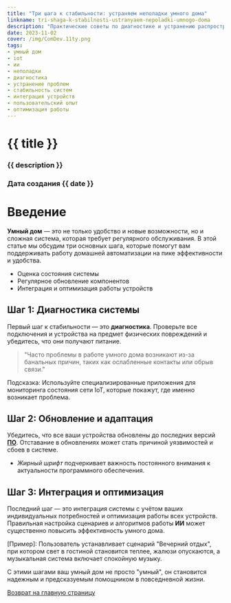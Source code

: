 ```yaml
---
title: "Три шага к стабильности: устраняем неполадки умного дома"
linkname: tri-shaga-k-stabilnosti-ustranyaem-nepoladki-umnogo-doma
description: "Практические советы по диагностике и устранению распространённых проблем умного дома."
date: 2023-11-02
cover: /img/ComDev.11ty.png
tags:
- умный дом
- iot
- ии
- неполадки
- диагностика
- устранение проблем
- стабильность систем
- интеграция устройств
- пользовательский опыт
- оптимизация работы
---
```


# {{ title }}
### {{ description }}
### Дата создания {{ date }}

# Введение
**Умный дом** — это не только удобство и новые возможности, но и сложная система, которая требует регулярного обслуживания. В этой статье мы обсудим три основных шага, которые помогут вам поддерживать работу домашней автоматизации на пике эффективности и удобства.

* Оценка состояния системы
* Регулярное обновление компонентов
* Интеграция и оптимизация работы устройств

## Шаг 1: Диагностика системы
Первый шаг к стабильности — это **диагностика**. Проверьте все подключения и устройства на предмет физических повреждений и убедитесь, что они получают питание.

> "Часто проблемы в работе умного дома возникают из-за банальных причин, таких как ослабленные контакты или обрыв связи."

Подсказка: Используйте специализированные приложения для мониторинга состояния сети IoT, которые покажут, где именно возникает проблема.

## Шаг 2: Обновление и адаптация
Убедитесь, что все ваши устройства обновлены до последних версий **[ПО](/)**. Отставание в обновлениях может стать причиной уязвимостей и сбоев в системе.

* *Жирный шрифт* подчеркивает важность постоянного внимания к актуальности программного обеспечения.

## Шаг 3: Интеграция и оптимизация
Последний шаг — это интеграция системы с учётом ваших индивидуальных потребностей и оптимизация работы всех устройств. Правильная настройка сценариев и алгоритмов работы **ИИ** может существенно повысить эффективность умного дома.

[Пример]: Пользователь устанавливает сценарий "Вечерний отдых", при котором свет в гостиной становится теплее, жалюзи опускаются, а музыкальная система включает спокойную музыку.

С этими шагами ваш умный дом не просто "умный", он становится надежным и предсказуемым помощником в повседневной жизни.

[Возврат на главную страницу](/)
